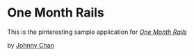 # One Month Rails

This is the pinteresting sample application for
[*One Month Rails*](http://onemonthrails.com)

by [Johnny Chan](http://mattangriffel.com)